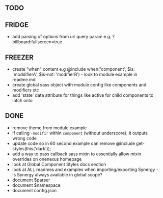 ## TODO

## FRIDGE

* add parsing of options from url query param e.g. ?billboard:fullscreen=true

## FREEZER

* create "when" content e.g @include when('component', $is: 'moddifierA', $is-not: 'modifierB') - look to module example   in readme.md
* create global sass object with module config like components and modifiers etc
* add 'state' data attribute for things like active for child components to latch onto

## DONE

* remove theme from module example
* if calling `-modifir` within `component` (without underscore), it outputs wrong code
* update code so in 60 second example can remove  @include get-styles(this('dark'));
* add a way to pass callback sass mixin to essentially allow mixin overrides on onenexus homepage
* look at Global Component Styles docs section
* look at ALL readmes and examples when importing/exporting Synergy - is Synergy always available in global scope?
* document $parser
* document $namespace
* document config.json